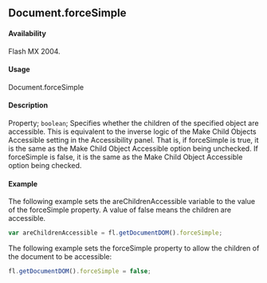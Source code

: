 ## Document.forceSimple

#### Availability

Flash MX 2004.

#### Usage

Document.forceSimple

#### Description

Property; `boolean`; Specifies whether the children of the specified object are accessible. This is equivalent to the inverse logic of the Make Child Objects Accessible setting in the Accessibility panel. That is, if forceSimple is true, it is the same as the Make Child Object Accessible option being unchecked. If forceSimple is false, it is the same as the Make Child Object Accessible option being checked.

#### Example

The following example sets the areChildrenAccessible variable to the value of the forceSimple property. A value of false means the children are accessible.

```javascript
var areChildrenAccessible = fl.getDocumentDOM().forceSimple;
```

The following example sets the forceSimple property to allow the children of the document to be accessible:

```javascript
fl.getDocumentDOM().forceSimple = false;
```
